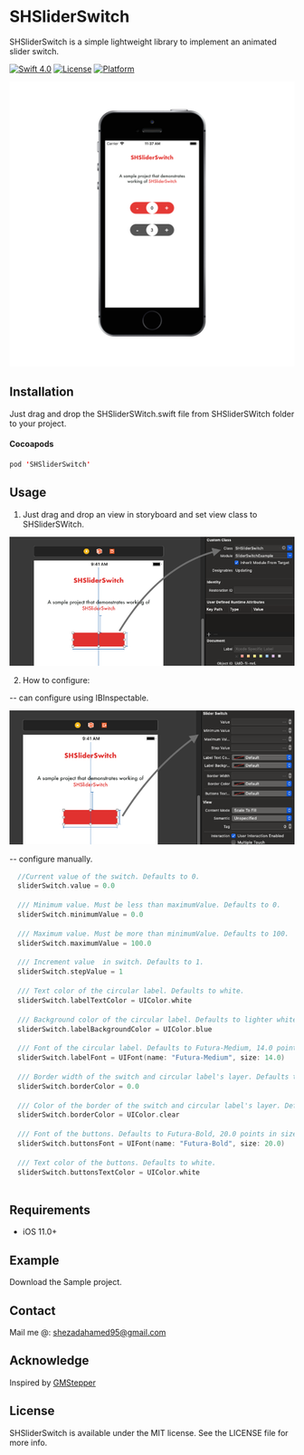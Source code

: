 # SHSliderSwitch
SHSliderSwitch is a simple lightweight library to implement an animated slider switch.

[![Swift 4.0](https://img.shields.io/badge/Swift-4-orange.svg?style=flat)](https://developer.apple.com/swift/)
[![License](https://img.shields.io/badge/license-MIT-blue.svg?style=flat)](LICENSE)
[![Platform](https://img.shields.io/badge/platform-ios-blue.svg?style=flat)]()

<img src="/Screenshots/SHSliderSwitch.png" /> 

## Installation
Just drag and drop the SHSliderSWitch.swift file from SHSliderSWitch folder to your project.
#### Cocoapods
```swift
pod 'SHSliderSwitch'

```

## Usage

1. Just drag and drop an view in storyboard and set view class to SHSliderSWitch.

<img src="/Screenshots/SS1.png" /> 
 
2. How to configure: 

-- can configure using IBInspectable.

<img src="/Screenshots/SS2.png" /> 

-- configure manually.
```swift
  //Current value of the switch. Defaults to 0.
  sliderSwitch.value = 0.0
  
  /// Minimum value. Must be less than maximumValue. Defaults to 0.
  sliderSwitch.minimumValue = 0.0
  
  /// Maximum value. Must be more than minimumValue. Defaults to 100.
  sliderSwitch.maximumValue = 100.0
  
  /// Increment value  in switch. Defaults to 1.
  sliderSwitch.stepValue = 1
  
  /// Text color of the circular label. Defaults to white.
  sliderSwitch.labelTextColor = UIColor.white
  
  /// Background color of the circular label. Defaults to lighter white.
  sliderSwitch.labelBackgroundColor = UIColor.blue
  
  /// Font of the circular label. Defaults to Futura-Medium, 14.0 points in size.
  sliderSwitch.labelFont = UIFont(name: "Futura-Medium", size: 14.0)
  
  /// Border width of the switch and circular label's layer. Defaults to 0.0.
  sliderSwitch.borderColor = 0.0
  
  /// Color of the border of the switch and circular label's layer. Defaults to clear color.
  sliderSwitch.borderColor = UIColor.clear
  
  /// Font of the buttons. Defaults to Futura-Bold, 20.0 points in size.
  sliderSwitch.buttonsFont = UIFont(name: "Futura-Bold", size: 20.0)
  
  /// Text color of the buttons. Defaults to white.
  sliderSwitch.buttonsTextColor = UIColor.white
        

```

## Requirements

* iOS 11.0+

## Example

Download the Sample project.

## Contact

Mail me @: shezadahamed95@gmail.com

## Acknowledge

Inspired by  [GMStepper](https://github.com/gmertk/GMStepper)

## License

SHSliderSwitch is available under the MIT license. See the LICENSE file for more info.
